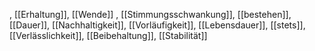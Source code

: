, [[Erhaltung]], [[Wende]]
, [[Stimmungsschwankung]], [[bestehen]], [[Dauer]], [[Nachhaltigkeit]], [[Vorläufigkeit]], [[Lebensdauer]], [[stets]], [[Verlässlichkeit]], [[Beibehaltung]], [[Stabilität]]